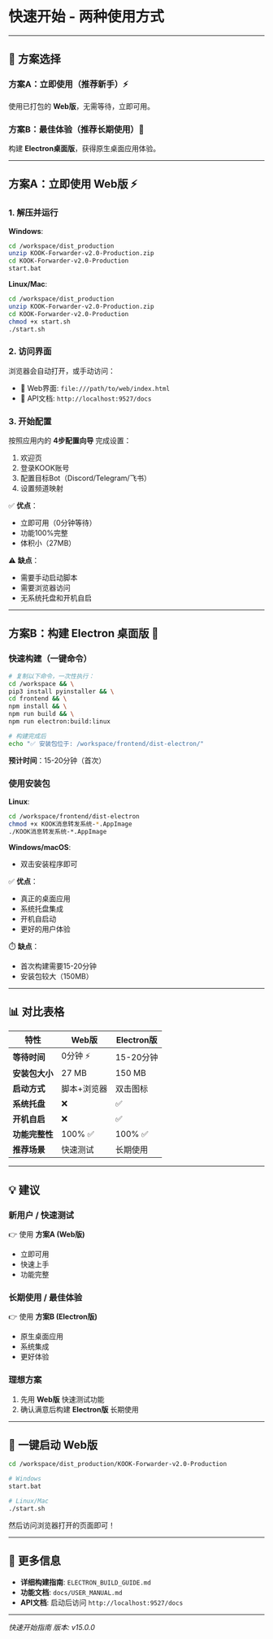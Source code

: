 # 快速开始 - 两种使用方式

---

## 🎯 方案选择

### 方案A：立即使用（推荐新手）⚡
使用已打包的 **Web版**，无需等待，立即可用。

### 方案B：最佳体验（推荐长期使用）🌟
构建 **Electron桌面版**，获得原生桌面应用体验。

---

## 方案A：立即使用 Web版 ⚡

### 1. 解压并运行

**Windows**:
```bash
cd /workspace/dist_production
unzip KOOK-Forwarder-v2.0-Production.zip
cd KOOK-Forwarder-v2.0-Production
start.bat
```

**Linux/Mac**:
```bash
cd /workspace/dist_production
unzip KOOK-Forwarder-v2.0-Production.zip
cd KOOK-Forwarder-v2.0-Production
chmod +x start.sh
./start.sh
```

### 2. 访问界面

浏览器会自动打开，或手动访问：
- 📱 Web界面: `file:///path/to/web/index.html`
- 📡 API文档: `http://localhost:9527/docs`

### 3. 开始配置

按照应用内的 **4步配置向导** 完成设置：
1. 欢迎页
2. 登录KOOK账号
3. 配置目标Bot（Discord/Telegram/飞书）
4. 设置频道映射

✅ **优点**：
- 立即可用（0分钟等待）
- 功能100%完整
- 体积小（27MB）

⚠️ **缺点**：
- 需要手动启动脚本
- 需要浏览器访问
- 无系统托盘和开机自启

---

## 方案B：构建 Electron 桌面版 🌟

### 快速构建（一键命令）

```bash
# 复制以下命令，一次性执行：
cd /workspace && \
pip3 install pyinstaller && \
cd frontend && \
npm install && \
npm run build && \
npm run electron:build:linux

# 构建完成后
echo "✅ 安装包位于: /workspace/frontend/dist-electron/"
```

**预计时间**：15-20分钟（首次）

### 使用安装包

**Linux**:
```bash
cd /workspace/frontend/dist-electron
chmod +x KOOK消息转发系统-*.AppImage
./KOOK消息转发系统-*.AppImage
```

**Windows/macOS**:
- 双击安装程序即可

✅ **优点**：
- 真正的桌面应用
- 系统托盘集成
- 开机自启动
- 更好的用户体验

⏱️ **缺点**：
- 首次构建需要15-20分钟
- 安装包较大（150MB）

---

## 📊 对比表格

| 特性 | Web版 | Electron版 |
|------|-------|-----------|
| **等待时间** | 0分钟 ⚡ | 15-20分钟 |
| **安装包大小** | 27 MB | 150 MB |
| **启动方式** | 脚本+浏览器 | 双击图标 |
| **系统托盘** | ❌ | ✅ |
| **开机自启** | ❌ | ✅ |
| **功能完整性** | 100% ✅ | 100% ✅ |
| **推荐场景** | 快速测试 | 长期使用 |

---

## 💡 建议

### 新用户 / 快速测试
👉 使用 **方案A (Web版)**
- 立即可用
- 快速上手
- 功能完整

### 长期使用 / 最佳体验
👉 使用 **方案B (Electron版)**
- 原生桌面应用
- 系统集成
- 更好体验

### 理想方案
1. 先用 **Web版** 快速测试功能
2. 确认满意后构建 **Electron版** 长期使用

---

## 🚀 一键启动 Web版

```bash
cd /workspace/dist_production/KOOK-Forwarder-v2.0-Production

# Windows
start.bat

# Linux/Mac
./start.sh
```

然后访问浏览器打开的页面即可！

---

## 📖 更多信息

- **详细构建指南**: `ELECTRON_BUILD_GUIDE.md`
- **功能文档**: `docs/USER_MANUAL.md`
- **API文档**: 启动后访问 `http://localhost:9527/docs`

---

*快速开始指南*
*版本: v15.0.0*
